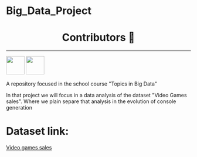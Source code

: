 # Big_Data_Project


 
      
<h1 align='center' font-family: 'Roboto'>Contributors 🐍</h1>
<hr>
<div>
  <a href='https://github.com/hermeson883?tab=repositories'><img src="https://avatars.githubusercontent.com/u/72263429?s=400&u=40bcc48d6b0edb21dc726fc26e5be003f3f93ac6&v=4" width='50px'></a> <a href='https://github.com/gabrielsoares40940/'><img src="https://avatars.githubusercontent.com/u/64994893?v=4" width='50px'></a>
</div>

A repository focused in the school course "Topics in Big Data"

In that project we will focus in a data analysis of the dataset "Video Games sales". Where we plain separe that analysis in the evolution of console generation

# Dataset link:
<a href= "https://www.kaggle.com/datasets/gregorut/videogamesales">Video games sales<a>
</div>
